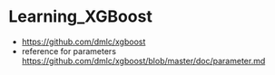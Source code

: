 # Learning_XGBoost
* https://github.com/dmlc/xgboost
* reference for parameters https://github.com/dmlc/xgboost/blob/master/doc/parameter.md
